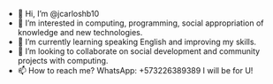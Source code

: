 - 👋 Hi, I’m @jcarloshb10
- 👀 I’m interested in computing, programming, social appropriation of knowledge and new technologies.
- 🌱 I’m currently learning speaking English and improving my skills.
- 💞️ I’m looking to collaborate on social development and community projects with computing.
- 📫 How to reach me? WhatsApp: +573226389389 I will be for U!

<!---
jcarloshb10/jcarloshb10 is a ✨ special ✨ repository because its `README.md` (this file) appears on your GitHub profile.
You can click the Preview link to take a look at your changes.
--->
